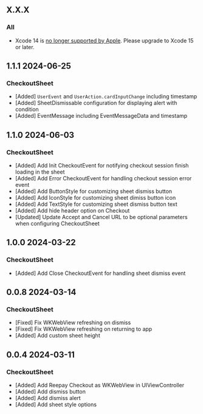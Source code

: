 ## X.X.X

### All

- Xcode 14 is [no longer supported by Apple](https://developer.apple.com/news/upcoming-requirements/). Please upgrade to Xcode 15 or later.

## 1.1.1 2024-06-25

### CheckoutSheet

- [Added] `UserEvent` and `UserAction.cardInputChange` including timestamp
- [Added] SheetDismissable configuration for displaying alert with condition
- [Added] EventMessage including EventMessageData and timestamp

## 1.1.0 2024-06-03

### CheckoutSheet

- [Added] Add Init CheckoutEvent for notifying checkout session finish loading in the sheet
- [Added] Add Error CheckoutEvent for handling checkout session error event
- [Added] Add ButtonStyle for customizing sheet dismiss button
- [Added] Add IconStyle for customizing sheet dimiss button icon
- [Added] Add TextStyle for customizing sheet dismiss button text
- [Added] Add hide header option on Checkout
- [Updated] Update Accept and Cancel URL to be optional parameters when configuring CheckoutSheet

## 1.0.0 2024-03-22

### CheckoutSheet

- [Added] Add Close CheckoutEvent for handling sheet dismiss event

## 0.0.8 2024-03-14

### CheckoutSheet

- [Fixed] Fix WKWebView refreshing on dismiss
- [Fixed] Fix WKWebView refreshing on returning to app
- [Added] Add custom sheet height

## 0.0.4 2024-03-11

### CheckoutSheet

- [Added] Add Reepay Checkout as WKWebView in UIViewController
- [Added] Add dismiss button
- [Added] Add dismiss alert
- [Added] Add sheet style options
